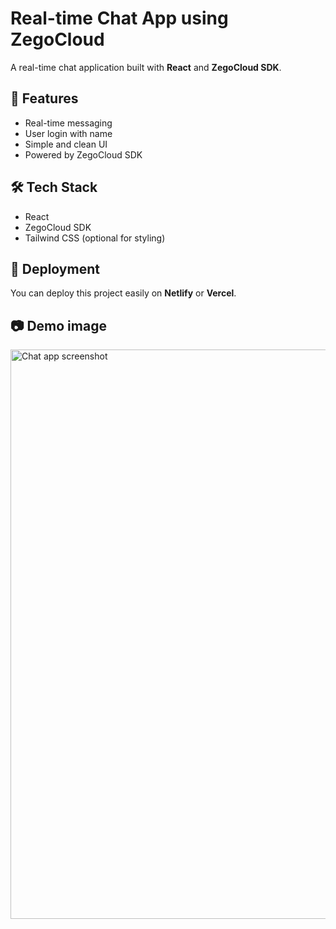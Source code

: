 # Real-time Chat App using ZegoCloud

A real-time chat application built with **React** and **ZegoCloud SDK**.

## 🚀 Features
- Real-time messaging
- User login with name
- Simple and clean UI
- Powered by ZegoCloud SDK

## 🛠️ Tech Stack
- React
- ZegoCloud SDK
- Tailwind CSS (optional for styling)

## 🔗 Deployment
You can deploy this project easily on **Netlify** or **Vercel**.


## 📷 Demo image


<img width="1401" height="911" alt="Chat app screenshot" src="https://github.com/user-attachments/assets/cc553d6f-0c82-4b40-8378-6eb6e5ec6a5d" />
